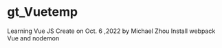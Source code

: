 # gt_Vuetemp
Learning Vue JS
Create on Oct. 6 ,2022 by Michael Zhou
Install  webpack Vue and nodemon
 